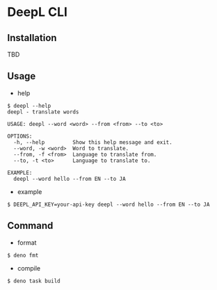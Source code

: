 # DeepL CLI

## Installation

TBD

## Usage

- help

```
$ deepl --help
deepl - translate words

USAGE: deepl --word <word> --from <from> --to <to>

OPTIONS:
  -h, --help         Show this help message and exit.
  --word, -w <word>  Word to translate.
  --from, -f <from>  Language to translate from.
  --to, -t <to>      Language to translate to.

EXAMPLE:
  deepl --word hello --from EN --to JA

```

- example

```
$ DEEPL_API_KEY=your-api-key deepl --word hello --from EN --to JA
```

## Command

- format

```
$ deno fmt
```

- compile

```
$ deno task build
```
